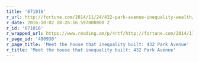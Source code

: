 ```yaml
---
title: '671016'
r_url: http://fortune.com/2014/11/24/432-park-avenue-inequality-wealth/?xid=for_fb_sh
r_date: 2016-10-02 18:26:16.597000000 Z
r_id: '671016'
r_wrapped_url: https://www.reading.am/p/4rtf/http://fortune.com/2014/11/24/432-park-avenue-inequality-wealth/?xid=for_fb_sh
r_page_id: '490930'
r_page_title: 'Meet the house that inequality built: 432 Park Avenue'
r_title: 'Meet the house that inequality built: 432 Park Avenue'
---
```


